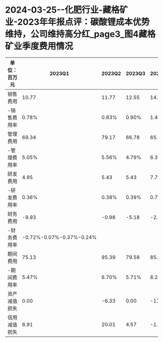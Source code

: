 # 2024-03-25--化肥行业-藏格矿业-2023年年报点评：碳酸锂成本优势维持，公司维持高分红_page3_图4藏格矿业季度费用情况

|单位：百万元|2023Q1|2023Q2|2023Q3|2023Q4|
|---|---|---|---|---|
|销售费用|10.77|11.77|12.55|14.55|
|-销售费用率|0.78%|0.83%|0.90%|1.40%|
|管理费用|69.34|79.17|66.78|65.84|
|-管理费用率|5.05%|5.56%|4.79%|6.35%|
|研发费用|4.95|5.43|5.43|7.75|
|-研发费用率|0.36%|0.38%|0.39%|0.75%|
|财务费用|-9.93|-0.98|-5.18|-2.52|
|-财务费用率|-0.72%-0.07%-0.37%-0.24%|
|期间费用|75.13|95.39|79.58|85.62|
|-期间费用率|5.47%|6.70%|5.71%|8.26%|
|资产减值损失|0.00|-6.33|0.00|-11.74|
|信用减值损失|8.91|20.01|4.57|-1.76|